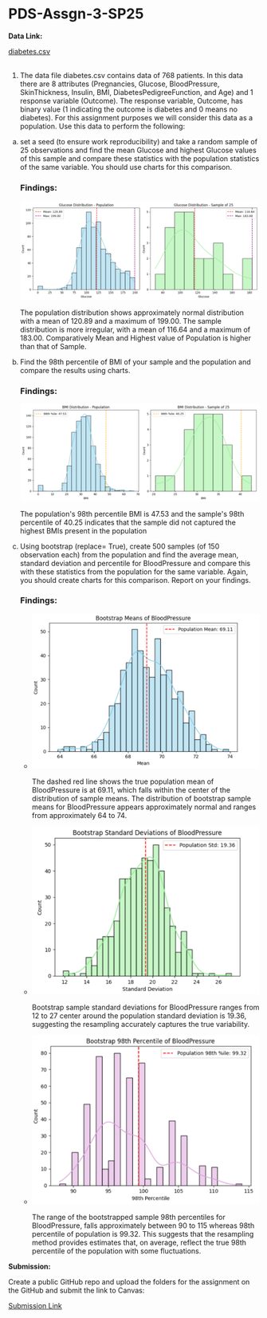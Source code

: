 # PDS-Assgn-3-SP25

<p><strong>Data Link:</strong></p>
<a href='https://app.box.com/s/7qv44umhw0vnzgmoe9krfkfkv5kf2atv'>diabetes.csv</a><br><br>

1. The data file diabetes.csv contains data of 768 patients. In this data there are 8 attributes
(Pregnancies, Glucose, BloodPressure, SkinThickness, Insulin, BMI, DiabetesPedigreeFunction, and Age)
and 1 response variable (Outcome). The response variable, Outcome, has binary value (1 indicating the
outcome is diabetes and 0 means no diabetes). For this assignment purposes we will consider this data
as a population. Use this data to perform the following:</p>
<ol type='a'>
    <li>
        <p>set a seed (to ensure work reproducibility) and take a random sample of 25 observations and
        find the mean Glucose and highest Glucose values of this sample and compare these statistics
        with the population statistics of the same variable. You should use charts for this comparison.</p>
        <h3>Findings: </h3>
        <img src="charts/glucose_mean_comparison_chart.png" alt="Glucose Mean Comparison">
        <p>The population distribution shows approximately normal distribution with a mean of 120.89 and a maximum of 199.00. The sample distribution is more irregular, with a mean of 116.64 and a maximum of 183.00. Comparatively Mean and Highest value of Population is higher than that of Sample.</p>
    </li>
    <li>
        <p>Find the 98th percentile of BMI of your sample and the population and compare the results
        using charts.</p>
        <h3>Findings: </h3>
        <img src="charts/bmi_98th_percentile_comparison_chart.png" alt="BMI 98th Percentile Comparison">
        <p>The population's 98th percentile BMI is 47.53 and the sample's 98th percentile of 40.25 indicates that the sample did not captured the highest BMIs present in the population</p>
    </li>
    <li>
        <p>Using bootstrap (replace= True), create 500 samples (of 150 observation each) from the
        population and find the average mean, standard deviation and percentile for BloodPressure and
        compare this with these statistics from the population for the same variable. Again, you should
        create charts for this comparison. Report on your findings.</p>
        <h3>Findings: </h3>
        <ul>
            <li>
        <img src="charts/bootstrap_bloodpressure_mean_comparison_chart.png" alt="Bootstrap BloodPressure Mean Comparison"> 
        <p>The dashed red line shows the true population mean of BloodPressure is at 69.11, which falls within the center of the distribution of sample means. The distribution of bootstrap sample means for BloodPressure appears approximately normal and ranges from approximately 64 to 74.</p>
            </li>
            <li>
         <img src="charts/bootstrap_bloodpressure_standard_deviation_comparison_chart.png" alt="Bootstrap Standard Deviation Comparison"> 
        <p>Bootstrap sample standard deviations for BloodPressure ranges from 12 to 27 center around the population standard deviation is 19.36, suggesting the resampling accurately captures the true variability.</p>
            </li>
            <li>
         <img src="charts/bootstrap_bloodpressure_98th_percentile_chart.png" alt="Boorstrap BloosPressure 98th Percentile Comparison"> 
        <p>The range of the bootstrapped sample 98th percentiles for BloodPressure, falls approximately between 90 to 115 whereas 98th percentile of population is 99.32. This suggests that the resampling method provides estimates that, on average, reflect the true 98th percentile of the population with some fluctuations.</p>
            </li>
    </li>
</ol>

<p><strong>Submission:</strong></p>
<p>Create a public GitHub repo and upload the folders for the assignment on the GitHub and submit the link to Canvas:</p>
<a href="https://github.com/kevin3302/PDS-Assgn-3-SP25.git">Submission Link</a>
